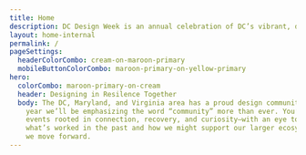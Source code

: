 ```yaml
---
title: Home
description: DC Design Week is an annual celebration of DC’s vibrant, diverse creative community.
layout: home-internal
permalink: /
pageSettings:
  headerColorCombo: cream-on-maroon-primary
  mobileButtonColorCombo: maroon-primary-on-yellow-primary
hero:
  colorCombo: maroon-primary-on-cream
  header: Designing in Resilence Together
  body: The DC, Maryland, and Virginia area has a proud design community, and this
    year we’ll be emphasizing the word “community” more than ever. You’ll see
    events rooted in connection, recovery, and curiosity—with an eye toward
    what’s worked in the past and how we might support our larger ecosystem as
    we move forward.
---
```

